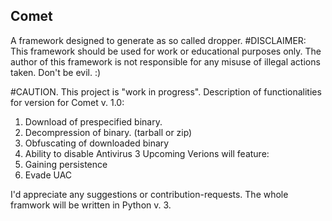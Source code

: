 ## Comet
A framework designed to generate as so called dropper.
#DISCLAIMER:
This framework should be used for work or educational purposes only. The author of this framework is not responsible for any misuse of illegal actions taken. 
Don't be evil. :) 

#CAUTION. This project is "work in progress". 
Description of functionalities for version for Comet v. 1.0:
1. Download of prespecified binary. 
2. Decompression of binary. (tarball or zip)
3. Obfuscating of downloaded binary
4. Ability to disable Antivirus
 3
Upcoming Verions will feature: 
1. Gaining persistence
2. Evade UAC

I'd appreciate any suggestions or contribution-requests. 
The whole framwork will be written in Python v. 3. 
